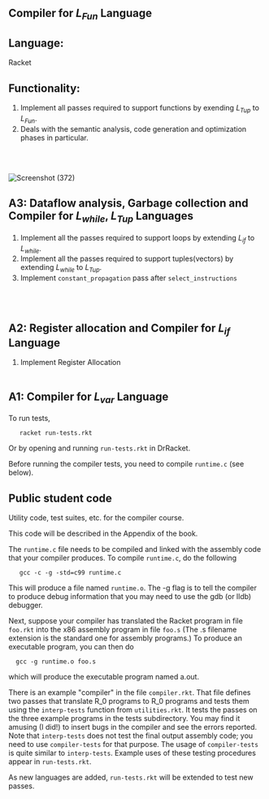 ##  Compiler for *L<sub>Fun</sub>* Language

## Language:
Racket

## Functionality:

1. Implement all passes required to support functions by exending *L<sub>Tup</sub>* to *L<sub>Fun</sub>*.
2. Deals with the semantic analysis, code generation and optimization phases in particular. 

<br><br>

![Screenshot (372)](https://user-images.githubusercontent.com/31008590/202528738-0cb28016-0366-4625-a535-bbb4e3730fbb.png)


## A3: Dataflow analysis, Garbage collection and Compiler for *L<sub>while</sub>*, *L<sub>Tup</sub>* Languages

1. Implement all the passes required to support loops by extending *L<sub>if</sub>*
to *L<sub>while</sub>*. 
2. Implement all the passes required to support tuples(vectors) by extending *L<sub>while</sub>* to *L<sub>Tup</sub>*. 
3. Implement `constant_propagation` pass after `select_instructions`


<br><br>

## A2: Register allocation and Compiler for *L<sub>if</sub>* Language

1. Implement Register Allocation 
<br><br>

## A1: Compiler for *L<sub>var</sub>* Language

To run tests,
```
   racket run-tests.rkt
```

Or by opening and running `run-tests.rkt` in DrRacket.

Before running the compiler tests, you need to compile
`runtime.c` (see below).

## Public student code

Utility code, test suites, etc. for the compiler course.

This code will be described in the Appendix of the book.

The `runtime.c` file needs to be compiled and linked with the assembly
code that your compiler produces. To compile `runtime.c`, do the
following
```
   gcc -c -g -std=c99 runtime.c
```
This will produce a file named `runtime.o`. The -g flag is to tell the
compiler to produce debug information that you may need to use
the gdb (or lldb) debugger.

Next, suppose your compiler has translated the Racket program in file
`foo.rkt` into the x86 assembly program in file `foo.s` (The .s filename
extension is the standard one for assembly programs.) To produce
an executable program, you can then do
```
  gcc -g runtime.o foo.s
```
which will produce the executable program named a.out.

There is an example "compiler" in the file `compiler.rkt`.  That
file defines two passes that translate R_0 programs to R_0 programs
and tests them using the `interp-tests` function from `utilities.rkt`. It
tests the passes on the three example programs in the tests
subdirectory. You may find it amusing (I did!) to insert bugs in the
compiler and see the errors reported. Note that `interp-tests` does not
test the final output assembly code; you need to use `compiler-tests`
for that purpose. The usage of `compiler-tests` is quite similar to
`interp-tests`. Example uses of these testing procedures appear in
`run-tests.rkt`.

As new languages are added, `run-tests.rkt` will be extended to
test new passes.
